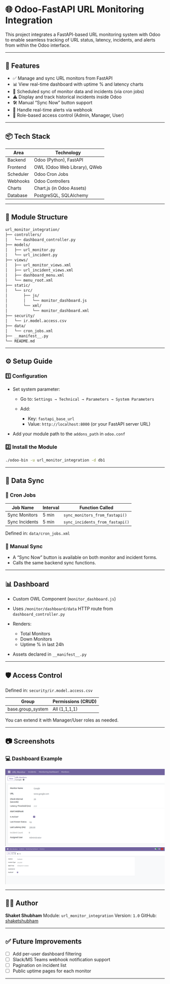 # 🌐 Odoo-FastAPI URL Monitoring Integration

This project integrates a FastAPI-based URL monitoring system with Odoo to enable seamless tracking of URL status, latency, incidents, and alerts from within the Odoo interface.

---

## 📌 Features

- ✅ Manage and sync URL monitors from FastAPI
- 📊 View real-time dashboard with uptime % and latency charts
- 🔁 Scheduled sync of monitor data and incidents (via cron jobs)
- ⚠️ Display and track historical incidents inside Odoo
- 🛠️ Manual “Sync Now” button support
- 🔔 Handle real-time alerts via webhook
- 👥 Role-based access control (Admin, Manager, User)

---

## 📦 Tech Stack

| Area        | Technology               |
|-------------|---------------------------|
| Backend     | Odoo (Python), FastAPI     |
| Frontend    | OWL (Odoo Web Library), QWeb |
| Scheduler   | Odoo Cron Jobs             |
| Webhooks    | Odoo Controllers           |
| Charts      | Chart.js (in Odoo Assets)  |
| Database    | PostgreSQL, SQLAlchemy     |

---

## 🧱 Module Structure

```plaintext
url_monitor_integration/
├── controllers/
│   └── dashboard_controller.py
├── models/
│   ├── url_monitor.py
│   └── url_incident.py
├── views/
│   ├── url_monitor_views.xml
│   ├── url_incident_views.xml
│   ├── dashboard_menu.xml
│   └── menu_root.xml
├── static/
│   └── src/
│       ├── js/
│       │   └── monitor_dashboard.js
│       └── xml/
│           └── monitor_dashboard.xml
├── security/
│   └── ir.model.access.csv
├── data/
│   └── cron_jobs.xml
├── __manifest__.py
└── README.md
````

---

## ⚙️ Setup Guide

### 1️⃣ Configuration

* Set system parameter:

  * Go to: `Settings → Technical → Parameters → System Parameters`
  * Add:

    * Key: `fastapi_base_url`
    * Value: `http://localhost:8000` (or your FastAPI server URL)

* Add your module path to the `addons_path` in `odoo.conf`

### 2️⃣ Install the Module

```bash
./odoo-bin -u url_monitor_integration -d db1
```

---

## 🔁 Data Sync

### 🔹 Cron Jobs

| Job Name       | Interval | Function Called                 |
| -------------- | -------- | ------------------------------- |
| Sync Monitors  | 5 min    | `sync_monitors_from_fastapi()`  |
| Sync Incidents | 5 min    | `sync_incidents_from_fastapi()` |

Defined in: `data/cron_jobs.xml`

### 🔹 Manual Sync

* A “Sync Now” button is available on both monitor and incident forms.
* Calls the same backend sync functions.

---

## 📊 Dashboard

* Custom OWL Component (`monitor_dashboard.js`)
* Uses `/monitor/dashboard/data` HTTP route from `dashboard_controller.py`
* Renders:

  * Total Monitors
  * Down Monitors
  * Uptime % in last 24h
* Assets declared in `__manifest__.py`

---

## 🛡️ Access Control

Defined in: `security/ir.model.access.csv`

| Group              | Permissions (CRUD) |
| ------------------ | ------------------ |
| base.group\_system | All (1,1,1,1)      |

You can extend it with Manager/User roles as needed.

---

## 📷 Screenshots

### 💻 Dashboard Example

![URL\_MONITOR Screenshot](assets/screenshots/url_monitors.png)
![URL\_INCIDENT Screenshot](assets/screenshots/url_incident.png)



---

## 👨‍💻 Author

**Shaket Shubham**
Module: `url_monitor_integration`
Version: `1.0`
GitHub: [shaketshubham](https://github.com/shaketshubham)

---

## ✅ Future Improvements

* [ ] Add per-user dashboard filtering
* [ ] Slack/MS Teams webhook notification support
* [ ] Pagination on incident list
* [ ] Public uptime pages for each monitor

---

